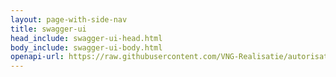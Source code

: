 ```yaml
---
layout: page-with-side-nav
title: swagger-ui
head_include: swagger-ui-head.html
body_include: swagger-ui-body.html
openapi-url: https://raw.githubusercontent.com/VNG-Realisatie/autorisaties-api/1.0.0/src/openapi.yaml
---
```


<div id="swagger-ui"></div>
